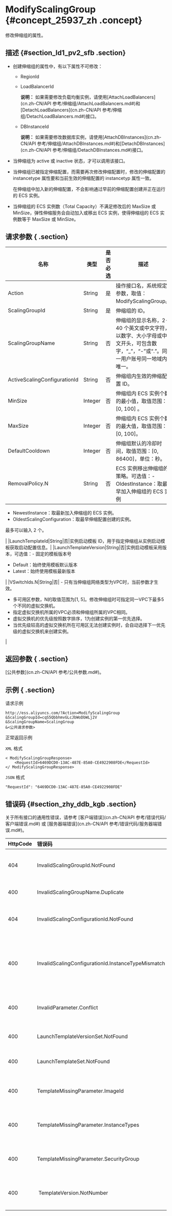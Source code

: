 # ModifyScalingGroup {#concept_25937_zh .concept}

修改伸缩组的属性。

## 描述 {#section_ld1_pv2_sfb .section}

-   创建伸缩组的属性中，有以下属性不可修改：
    -   RegionId
    -   LoadBalancerId

        **说明：** 如果需要修改负载均衡实例，请使用[AttachLoadBalancers](cn.zh-CN/API 参考/伸缩组/AttachLoadBalancers.md#)和[DetachLoadBalancers](cn.zh-CN/API 参考/伸缩组/DetachLoadBalancers.md#)接口。

    -   DBInstanceId

        **说明：** 如果需要修改数据库实例，请使用[AttachDBInstances](cn.zh-CN/API 参考/伸缩组/AttachDBInstances.md#)和[DetachDBInstances](cn.zh-CN/API 参考/伸缩组/DetachDBInstances.md#)接口。

-   当伸缩组为 active 或 inactive 状态，才可以调用该接口。
-   当伸缩组已被指定伸缩配置，而需要再次修改伸缩配置时，修改的伸缩配置的 instancetype 属性要和当前生效的伸缩配置的 instancetyp 属性一致。

    在伸缩组中加入新的伸缩配置，不会影响通过早前的伸缩配置创建并正在运行的 ECS 实例。

-   当伸缩组的 ECS 实例数（Total Capacity）不满足修改后的 MaxSize 或 MinSize，弹性伸缩服务会自动加入或移出 ECS 实例，使得伸缩组的 ECS 实例数等于 MaxSize 或 MinSize。

## 请求参数 { .section}

|名称|类型|是否必选|描述|
|--|--|----|--|
|Action|String|是|操作接口名，系统规定参数，取值：ModifyScalingGroup。|
|ScalingGroupId|String|是|伸缩组的 ID。|
|ScalingGroupName|String|否|伸缩组的显示名称，2-40 个英文或中文字符，以数字、大小字母或中文开头，可包含数字，“\_”，“-”或“.”。同一用户账号同一地域内唯一。|
|ActiveScalingConfigurationId|String|否|伸缩组内生效的伸缩配置 ID。|
|MinSize|Integer|否|伸缩组内 ECS 实例个数的最小值，取值范围：\[0, 100\] 。|
|MaxSize|Integer|否|伸缩组内 ECS 实例个数的最大值，取值范围：\[0, 100\]。|
|DefaultCooldown|Integer|否|伸缩组默认的冷却时间，取值范围：\[0, 86400\]，单位：秒。|
|RemovalPolicy.N|String|否|ECS 实例移出伸缩组的策略。可选值：-   OldestInstance：取最早加入伸缩组的 ECS 实例
-   NewestInstance：取最新加入伸缩组的 ECS 实例。
-   OldestScalingConfiguration：取最早伸缩配置创建的实例。

最多可以输入 2 个。

|
|LaunchTemplateId|String|否|实例启动模板 ID，用于指定伸缩组从实例启动模板获取启动配置信息。|
|LaunchTemplateVersion|String|否|实例启动模板采用版本，可选值：-   固定的模板版本号
-   Default：始终使用模板默认版本
-   Latest：始终使用模板最新版本

|
|VSwitchIds.N|String|否| -   只有当伸缩组网络类型为VPC时，当前参数才生效。
-   多可用区参数，N的取值范围为\[1, 5\]。修改伸缩组时可指定同一VPC下最多5个不同的虚拟交换机。
-   指定虚拟交换机所属的VPC必须和伸缩组所属的VPC相同。
-   虚拟交换机的优先级按照数字排序，1为创建实例的第一优先选择。
-   当优先级较高的虚拟交换机所在可用区无法创建实例时，会自动选择下一优先级的虚拟交换机来创建实例。

 |

## 返回参数 { .section}

[公共参数](cn.zh-CN/API 参考/公共参数.md#)。

## 示例 { .section}

请求示例

```
http://ess.aliyuncs.com/?Action=ModifyScalingGroup
&ScalingGroupId=cqS5QbbhmvGLcJbWoDbWLj2V
&ScalingGroupName=ScalingGroup
&<公共请求参数>
```

正常返回示例

`XML` 格式

```
< ModifyScalingGroupResponse>
    <RequestId>6469DCD0-13AC-487E-85A0-CE4922908FDE</RequestId>
</ ModifyScalingGroupResponse>
```

`JSON` 格式

```
"RequestId": "6469DCD0-13AC-487E-85A0-CE4922908FDE"
```

## 错误码 {#section_zhy_ddb_kgb .section}

关于所有接口的通用性错误，请参考 [客户端错误](cn.zh-CN/API 参考/错误代码/客户端错误.md#) 或 [服务器端错误](cn.zh-CN/API 参考/错误代码/服务器端错误.md#)。

|HttpCode|错误码|错误信息|描述|
|:-------|:--|:---|--|
|404|InvalidScalingGroupId.NotFound|The specified scaling group does not exist.|指定的伸缩组在该用户账号下不存在。|
|400|InvalidScalingGroupName.Duplicate|The specified value of parameter `<parameter name>` is duplicated.|伸缩组名已存在。|
|404|InvalidScalingConfigurationId.NotFound|The specified scaling configuration does not exist.|指定的伸缩配置不存在指定的伸缩组中。|
|400|InvalidScalingConfigurationId.InstanceTypeMismatch|The specified scaling configuration and existing active scaling configuration have different instance type.|指定的伸缩配置的实例规格与当前生效的伸缩配置的实例规格不匹配。|
|400|InvalidParameter.Conflict|The value of parameter `<parameter name>` and parameter `<parameter name>` are confilict.|指定的 MinSize 大于 MaxSize。|
|400|LaunchTemplateVersionSet.NotFound|The specific version of launch template is not exist.|实例启动模板指定版本不存在。|
|400|LaunchTemplateSet.NotFound|The specified launch template set is not found.|指定实例启动模板不存在。|
|400|TemplateMissingParameter.ImageId|The input parameter "ImageId" that is mandatory for processing this request is not supplied.|实例启动模板指定版本缺少镜像信息。|
|400|TemplateMissingParameter.InstanceTypes|The input parameter "InstanceTypes" that is mandatory for processing this request is not supplied.|实例启动模板指定版本缺少实例规格信息。|
|400|TemplateMissingParameter.SecurityGroup|The input parameter "SecurityGroup" that is mandatory for processing this request is not supplied.|实例启动模板指定版本缺少安全组信息。|
|400| TemplateVersion.NotNumber|The input parameter "LaunchTemplateVersion" is supposed to be a string representing the version number.|指定实例启动模板固定版本号为非数字。|


